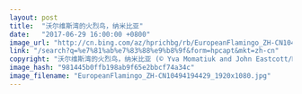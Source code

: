 ```yaml
---
layout: post
title:  "沃尔维斯湾的火烈鸟，纳米比亚"
date:   "2017-06-29 16:00:00 +0800"
image_url: "http://cn.bing.com/az/hprichbg/rb/EuropeanFlamingo_ZH-CN10494194429_1920x1080.jpg"
link: "/search?q=%e7%81%ab%e7%83%88%e9%b8%9f&form=hpcapt&mkt=zh-cn"
copyright: "沃尔维斯湾的火烈鸟，纳米比亚 (© Yva Momatiuk and John Eastcott/Minden Pictures)"
image_hash: "981445b0ffb198ab9f65e2bbcf74a34c"
image_filename: "EuropeanFlamingo_ZH-CN10494194429_1920x1080.jpg"
---
```

